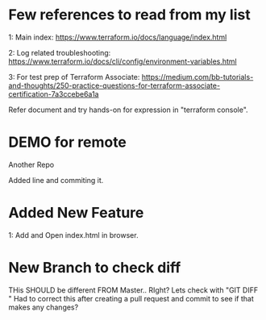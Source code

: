 # Few references to read from my list
1: Main index: https://www.terraform.io/docs/language/index.html

2: Log related troubleshooting: https://www.terraform.io/docs/cli/config/environment-variables.html

3: For test prep of Terraform Associate: https://medium.com/bb-tutorials-and-thoughts/250-practice-questions-for-terraform-associate-certification-7a3ccebe6a1a

Refer document and try hands-on for expression in "terraform console".

# DEMO for remote
Another Repo

Added line and commiting it.


# Added New Feature
1: Add and Open index.html in browser.

# New Branch to check diff
THis SHOULD be different FROM Master.. RIght? Lets check with "GIT DIFF <BRANCH NAME>"
Had to correct this after creating a pull request and commit to see if that makes any changes?
